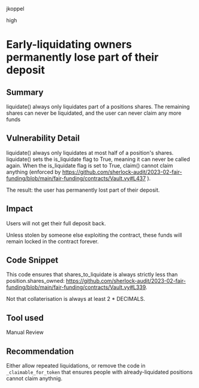 jkoppel

high

# Early-liquidating owners permanently lose part of their deposit

## Summary

liquidate() always only liquidates part of a positions shares. The remaining shares can never be liquidated, and the user can never claim any more funds

## Vulnerability Detail

liquidate() always only liquidates at most half of a position's shares. liquidate() sets the is_liquidate flag to True, meaning it can never be called again. When the is_liquidate flag is set to True, claim() cannot claim anything (enforced by https://github.com/sherlock-audit/2023-02-fair-funding/blob/main/fair-funding/contracts/Vault.vy#L437 ).

The result: the user has permanently lost part of their deposit.

## Impact

Users will not get their full deposit back.

Unless stolen by someone else exploiting the contract, these funds will remain locked in the contract forever.

## Code Snippet

This code ensures that shares_to_liquidate is always strictly less than position.shares_owned: https://github.com/sherlock-audit/2023-02-fair-funding/blob/main/fair-funding/contracts/Vault.vy#L339.

Not that collaterisation is always at least 2 * DECIMALS.

## Tool used

Manual Review

## Recommendation

Either allow repeated liquidations, or remove the code in `_claimable_for_token` that ensures people with already-liquidated positions cannot claim anythnig.
